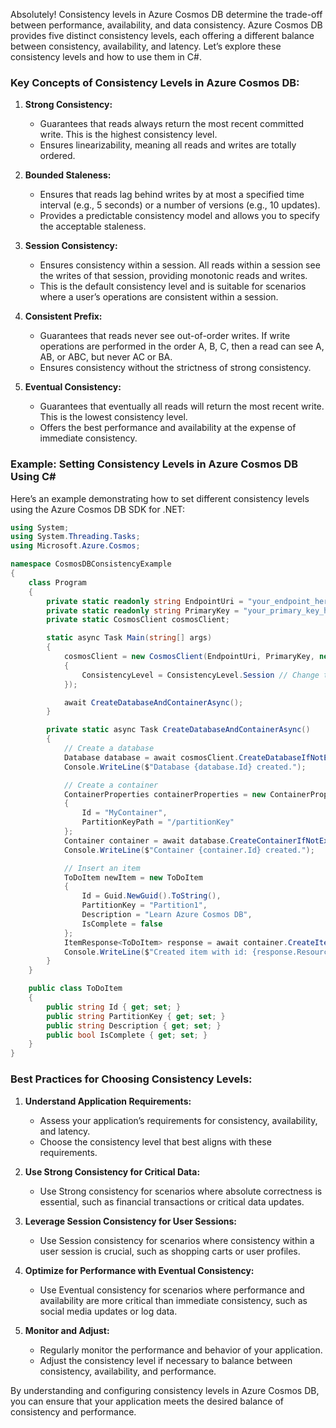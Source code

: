Absolutely! Consistency levels in Azure Cosmos DB determine the trade-off between performance, availability, and data consistency. Azure Cosmos DB provides five distinct consistency levels, each offering a different balance between consistency, availability, and latency. Let’s explore these consistency levels and how to use them in C#.

### Key Concepts of Consistency Levels in Azure Cosmos DB:

1. **Strong Consistency:**
   - Guarantees that reads always return the most recent committed write. This is the highest consistency level.
   - Ensures linearizability, meaning all reads and writes are totally ordered.

2. **Bounded Staleness:**
   - Ensures that reads lag behind writes by at most a specified time interval (e.g., 5 seconds) or a number of versions (e.g., 10 updates).
   - Provides a predictable consistency model and allows you to specify the acceptable staleness.

3. **Session Consistency:**
   - Ensures consistency within a session. All reads within a session see the writes of that session, providing monotonic reads and writes.
   - This is the default consistency level and is suitable for scenarios where a user’s operations are consistent within a session.

4. **Consistent Prefix:**
   - Guarantees that reads never see out-of-order writes. If write operations are performed in the order A, B, C, then a read can see A, AB, or ABC, but never AC or BA.
   - Ensures consistency without the strictness of strong consistency.

5. **Eventual Consistency:**
   - Guarantees that eventually all reads will return the most recent write. This is the lowest consistency level.
   - Offers the best performance and availability at the expense of immediate consistency.

### Example: Setting Consistency Levels in Azure Cosmos DB Using C#

Here’s an example demonstrating how to set different consistency levels using the Azure Cosmos DB SDK for .NET:

```csharp
using System;
using System.Threading.Tasks;
using Microsoft.Azure.Cosmos;

namespace CosmosDBConsistencyExample
{
    class Program
    {
        private static readonly string EndpointUri = "your_endpoint_here";
        private static readonly string PrimaryKey = "your_primary_key_here";
        private static CosmosClient cosmosClient;

        static async Task Main(string[] args)
        {
            cosmosClient = new CosmosClient(EndpointUri, PrimaryKey, new CosmosClientOptions
            {
                ConsistencyLevel = ConsistencyLevel.Session // Change this to the desired consistency level
            });

            await CreateDatabaseAndContainerAsync();
        }

        private static async Task CreateDatabaseAndContainerAsync()
        {
            // Create a database
            Database database = await cosmosClient.CreateDatabaseIfNotExistsAsync("MyDatabase");
            Console.WriteLine($"Database {database.Id} created.");

            // Create a container
            ContainerProperties containerProperties = new ContainerProperties
            {
                Id = "MyContainer",
                PartitionKeyPath = "/partitionKey"
            };
            Container container = await database.CreateContainerIfNotExistsAsync(containerProperties, throughput: 400);
            Console.WriteLine($"Container {container.Id} created.");

            // Insert an item
            ToDoItem newItem = new ToDoItem
            {
                Id = Guid.NewGuid().ToString(),
                PartitionKey = "Partition1",
                Description = "Learn Azure Cosmos DB",
                IsComplete = false
            };
            ItemResponse<ToDoItem> response = await container.CreateItemAsync(newItem, new PartitionKey(newItem.PartitionKey));
            Console.WriteLine($"Created item with id: {response.Resource.Id}");
        }
    }

    public class ToDoItem
    {
        public string Id { get; set; }
        public string PartitionKey { get; set; }
        public string Description { get; set; }
        public bool IsComplete { get; set; }
    }
}
```

### Best Practices for Choosing Consistency Levels:

1. **Understand Application Requirements:**
   - Assess your application’s requirements for consistency, availability, and latency.
   - Choose the consistency level that best aligns with these requirements.

2. **Use Strong Consistency for Critical Data:**
   - Use Strong consistency for scenarios where absolute correctness is essential, such as financial transactions or critical data updates.

3. **Leverage Session Consistency for User Sessions:**
   - Use Session consistency for scenarios where consistency within a user session is crucial, such as shopping carts or user profiles.

4. **Optimize for Performance with Eventual Consistency:**
   - Use Eventual consistency for scenarios where performance and availability are more critical than immediate consistency, such as social media updates or log data.

5. **Monitor and Adjust:**
   - Regularly monitor the performance and behavior of your application.
   - Adjust the consistency level if necessary to balance between consistency, availability, and performance.

By understanding and configuring consistency levels in Azure Cosmos DB, you can ensure that your application meets the desired balance of consistency and performance. 